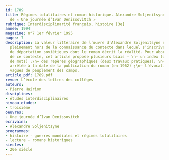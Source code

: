 ```yaml
---
id: 1789
title: Régimes totalitaires et roman historique. Alexandre Soljenitsyne – le contexte
  de « Une journée d’Ivan Denissovitch » 
rubrique: Interdisciplinarité français, histoire [3e]
annee: 1994
magazine: n°7 1er février 1995
pages: 7
description: La valeur littéraire de l’œuvre d’Alexandre Soljenitsyne ne peut s’apprécier
  pleinement hors de la connaissance du contexte dans lequel s’inscrivent les camps
  de déportation soviétiques dont le roman décrit la réalité. Pour aborder l’étude
  de ce contexte, cet article propose plusieurs biais – \n– un index (d’une soixantaine
  de mots) ;\n– des repères géographiques (deux travaux pratiques); \n– une chronologie
  arrêtée à la date de la publication du roman (en 1962) ;\n– l’évocation des différentes
  vagues de peuplement des camps. 
article_pdf: 1789.pdf
revue: L’école des lettres des collèges
auteurs:
- Pierre Hairion
disciplines:
- études interdisciplinaires
niveau_etudes:
- troisième
oeuvres:
- Une journée d’Ivan Denissovitch
ecrivains:
- Alexandre Soljenitsyne
programmes:
- histoire - guerres mondiales et régimes totalitaires
- lecture - romans historiques
siecles:
- 20e siècle
---
```

